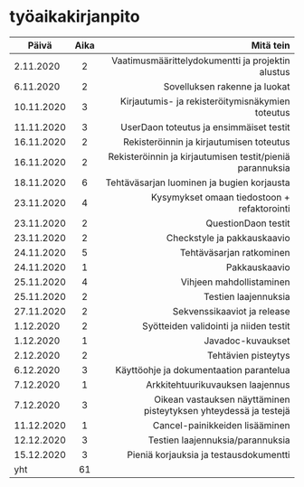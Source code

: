 # **työaikakirjanpito**

 Päivä        | Aika        | Mitä tein                            |
| ------------- |:--------:| ----------------------------------------:|
| 2.11.2020  | 2 | Vaatimusmäärittelydokumentti ja projektin alustus    |
| 6.11.2020 | 2 | Sovelluksen rakenne ja luokat |
| 10.11.2020 | 3 | Kirjautumis- ja rekisteröitymisnäkymien toteutus |
| 11.11.2020 | 3 | UserDaon toteutus ja ensimmäiset testit |
| 16.11.2020 | 2 | Rekisteröinnin ja kirjautumisen toteutus |
| 16.11.2020 | 2 | Rekisteröinnin ja kirjautumisen testit/pieniä parannuksia |
| 18.11.2020 | 6 | Tehtäväsarjan luominen ja bugien korjausta |
| 23.11.2020 | 4 | Kysymykset omaan tiedostoon + refaktorointi |
| 23.11.2020 | 2 | QuestionDaon testit |
| 23.11.2020 | 2 | Checkstyle ja pakkauskaavio |
| 24.11.2020 | 5 | Tehtäväsarjan ratkominen |
| 24.11.2020 | 1 | Pakkauskaavio |
| 25.11.2020 | 4 | Vihjeen mahdollistaminen |
| 25.11.2020 | 2 | Testien laajennuksia |
| 27.11.2020 | 2 | Sekvenssikaaviot ja release |
| 1.12.2020 | 2 | Syötteiden validointi ja niiden testit |
| 1.12.2020 | 1 | Javadoc-kuvaukset |
| 2.12.2020 | 2 | Tehtävien pisteytys |
| 6.12.2020 | 3 | Käyttöohje ja dokumentaation parantelua |
| 7.12.2020 | 1 | Arkkitehtuurikuvauksen laajennus |
| 7.12.2020 | 3 | Oikean vastauksen näyttäminen pisteytyksen yhteydessä ja testejä |
| 11.12.2020 | 1 | Cancel-painikkeiden lisääminen |
| 12.12.2020 | 3 | Testien laajennuksia/parannuksia |
| 15.12.2020 | 3 | Pieniä korjauksia ja testausdokumentti |
| yht | 61 | |
